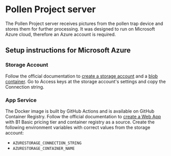 # Pollen Project server
The Pollen Project server receives pictures from the pollen trap device and stores them for further processing. It was designed to run on Microsoft Azure cloud, therefore an Azure account is required.
## Setup instructions for Microsoft Azure
### Storage Account
Follow the official documentation to [create a storage account](https://learn.microsoft.com/en-us/azure/storage/common/storage-account-create) and a [blob container](https://learn.microsoft.com/en-us/azure/storage/blobs/storage-quickstart-blobs-portal#create-a-container). Go to Access keys at the storage account's settings and copy the Connection string.
### App Service
The Docker image is built by GitHub Actions and is available on GitHub Container Registry. Follow the official documentation to [create a Web App](https://learn.microsoft.com/en-us/azure/app-service/tutorial-custom-container?tabs=azure-portal&pivots=container-linux#v-create-the-web-app) with B1 Basic pricing tier and container registry as a source. Create the following environment variables with correct values from the storage account:
* `AZURESTORAGE_CONNECTION_STRING`
* `AZURESTORAGE_CONTAINER_NAME`
